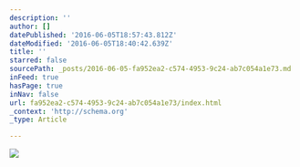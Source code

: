 ```yaml
---
description: ''
author: []
datePublished: '2016-06-05T18:57:43.812Z'
dateModified: '2016-06-05T18:40:42.639Z'
title: ''
starred: false
sourcePath: _posts/2016-06-05-fa952ea2-c574-4953-9c24-ab7c054a1e73.md
inFeed: true
hasPage: true
inNav: false
url: fa952ea2-c574-4953-9c24-ab7c054a1e73/index.html
_context: 'http://schema.org'
_type: Article

---
```

![](https://the-grid-user-content.s3-us-west-2.amazonaws.com/454125d1-912e-4696-8d91-c6e0814337b4.jpg)